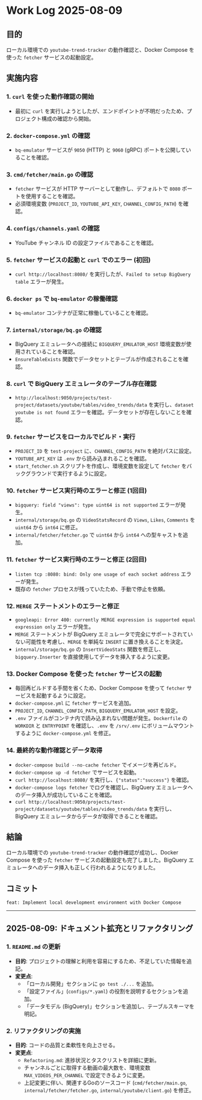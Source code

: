 # Work Log 2025-08-09

## 目的
ローカル環境での `youtube-trend-tracker` の動作確認と、Docker Compose を使った `fetcher` サービスの起動設定。

## 実施内容

### 1. `curl` を使った動作確認の開始
- 最初に `curl` を実行しようとしたが、エンドポイントが不明だったため、プロジェクト構成の確認から開始。

### 2. `docker-compose.yml` の確認
- `bq-emulator` サービスが `9050` (HTTP) と `9060` (gRPC) ポートを公開していることを確認。

### 3. `cmd/fetcher/main.go` の確認
- `fetcher` サービスが HTTP サーバーとして動作し、デフォルトで `8080` ポートを使用することを確認。
- 必須環境変数 (`PROJECT_ID`, `YOUTUBE_API_KEY`, `CHANNEL_CONFIG_PATH`) を確認。

### 4. `configs/channels.yaml` の確認
- YouTube チャンネル ID の設定ファイルであることを確認。

### 5. `fetcher` サービスの起動と `curl` でのエラー (初回)
- `curl http://localhost:8080/` を実行したが、`Failed to setup BigQuery table` エラーが発生。

### 6. `docker ps` で `bq-emulator` の稼働確認
- `bq-emulator` コンテナが正常に稼働していることを確認。

### 7. `internal/storage/bq.go` の確認
- BigQuery エミュレータへの接続に `BIGQUERY_EMULATOR_HOST` 環境変数が使用されていることを確認。
- `EnsureTableExists` 関数でデータセットとテーブルが作成されることを確認。

### 8. `curl` で BigQuery エミュレータのテーブル存在確認
- `http://localhost:9050/projects/test-project/datasets/youtube/tables/video_trends/data` を実行し、`dataset youtube is not found` エラーを確認。データセットが存在しないことを確認。

### 9. `fetcher` サービスをローカルでビルド・実行
- `PROJECT_ID` を `test-project` に、`CHANNEL_CONFIG_PATH` を絶対パスに設定。
- `YOUTUBE_API_KEY` は `.env` から読み込まれることを確認。
- `start_fetcher.sh` スクリプトを作成し、環境変数を設定して `fetcher` をバックグラウンドで実行するように設定。

### 10. `fetcher` サービス実行時のエラーと修正 (1回目)
- `bigquery: field "views": type uint64 is not supported` エラーが発生。
- `internal/storage/bq.go` の `VideoStatsRecord` の `Views`, `Likes`, `Comments` を `uint64` から `int64` に修正。
- `internal/fetcher/fetcher.go` で `uint64` から `int64` への型キャストを追加。

### 11. `fetcher` サービス実行時のエラーと修正 (2回目)
- `listen tcp :8080: bind: Only one usage of each socket address` エラーが発生。
- 既存の `fetcher` プロセスが残っていたため、手動で停止を依頼。

### 12. `MERGE` ステートメントのエラーと修正
- `googleapi: Error 400: currently MERGE expression is supported equal expression only` エラーが発生。
- `MERGE` ステートメントが BigQuery エミュレータで完全にサポートされていない可能性を考慮し、`MERGE` を単純な `INSERT` に置き換えることを決定。
- `internal/storage/bq.go` の `InsertVideoStats` 関数を修正し、`bigquery.Inserter` を直接使用してデータを挿入するように変更。

### 13. Docker Compose を使った `fetcher` サービスの起動
- 毎回再ビルドする手間を省くため、Docker Compose を使って `fetcher` サービスを起動するように設定。
- `docker-compose.yml` に `fetcher` サービスを追加。
- `PROJECT_ID`, `CHANNEL_CONFIG_PATH`, `BIGQUERY_EMULATOR_HOST` を設定。
- `.env` ファイルがコンテナ内で読み込まれない問題が発生。`Dockerfile` の `WORKDIR` と `ENTRYPOINT` を確認し、`.env` を `/srv/.env` にボリュームマウントするように `docker-compose.yml` を修正。

### 14. 最終的な動作確認とデータ取得
- `docker-compose build --no-cache fetcher` でイメージを再ビルド。
- `docker-compose up -d fetcher` でサービスを起動。
- `curl http://localhost:8080/` を実行し、`{"status":"success"}` を確認。
- `docker-compose logs fetcher` でログを確認し、BigQuery エミュレータへのデータ挿入が成功していることを確認。
- `curl http://localhost:9050/projects/test-project/datasets/youtube/tables/video_trends/data` を実行し、BigQuery エミュレータからデータが取得できることを確認。

## 結論
ローカル環境での `youtube-trend-tracker` の動作確認が成功し、Docker Compose を使った `fetcher` サービスの起動設定も完了しました。BigQuery エミュレータへのデータ挿入も正しく行われるようになりました。

## コミット
`feat: Implement local development environment with Docker Compose`

---

## 2025-08-09: ドキュメント拡充とリファクタリング

### 1. `README.md` の更新
- **目的**: プロジェクトの理解と利用を容易にするため、不足していた情報を追記。
- **変更点**:
  - 「ローカル開発」セクションに `go test ./...` を追加。
  - 「設定ファイル」(`configs/*.yaml`) の役割を説明するセクションを追加。
  - 「データモデル (BigQuery)」セクションを追加し、テーブルスキーマを明記。

### 2. リファクタリングの実施
- **目的**: コードの品質と柔軟性を向上させる。
- **変更点**:
  - `Refactoring.md`: 進捗状況とタスクリストを詳細に更新。
  - チャンネルごとに取得する動画の最大数を、環境変数 `MAX_VIDEOS_PER_CHANNEL` で設定できるように変更。
  - 上記変更に伴い、関連するGoのソースコード (`cmd/fetcher/main.go`, `internal/fetcher/fetcher.go`, `internal/youtube/client.go`) を修正。